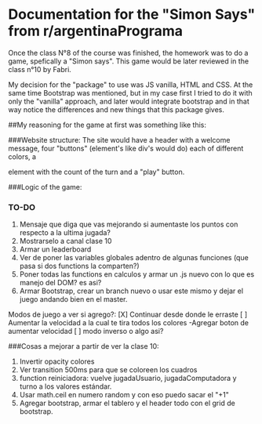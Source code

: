 # Documentation for the "Simon Says" from r/argentinaPrograma

Once the class N°8 of the course was finished, the homework was to do a game, spefically a "Simon says". This game would be later reviewed in the class n°10 by Fabri.

My decision for the "package" to use was JS vanilla, HTML and CSS. At the same time Bootstrap was mentioned, but in my case first I tried to do it with only the "vanilla" approach, and later would integrate bootstrap and in that way notice the differences and new things that this package gives.

##My reasoning for the game at first was something like this:

###Website structure:
The site would have a header with a welcome message, four "buttons" (element's like div's would do) each of different colors, a <p> element with the count of the turn and a "play" button. 

###Logic of the game:



### TO-DO

1. Mensaje que diga que vas mejorando si aumentaste los puntos con respecto a la ultima jugada?
2. Mostrarselo a canal clase 10
3. Armar un leaderboard
4. Ver de poner las variables globales adentro de algunas funciones  (que pasa si dos functions la comparten?)
5. Poner todas las functions en calculos y armar un .js nuevo con lo que es manejo del DOM? es asi?
6. Armar Bootstrap, crear un branch nuevo o usar este mismo y dejar el juego andando bien en el master.

Modos de juego a ver si agrego?:
[X] Continuar desde donde le erraste
[ ] Aumentar la velocidad a la cual te tira todos los colores
    -Agregar boton de aumentar velocidad
[ ] modo inverso o algo asi?

###Cosas a mejorar a partir de ver la clase 10:
1. Invertir opacity colores
2. Ver transition 500ms para que se coloreen los cuadros
3. function reiniciadora: vuelve jugadaUsuario, jugadaComputadora y turno a los valores estándar.
4. Usar math.ceil en numero random y con eso puedo sacar el "+1"
5. Agregar bootstrap, armar el tablero y el header todo con el grid de bootstrap.
